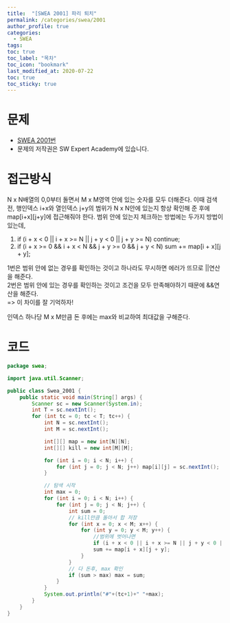 ```yaml
---
title:  "[SWEA 2001] 파리 퇴치"
permalink: /categories/swea/2001
author_profile: true
categories:
  - SWEA
tags:
toc: true
toc_label: "목차"
toc_icon: "bookmark"
last_modified_at: 2020-07-22
toc: true
toc_sticky: true
---
```


# 문제

- [SWEA 2001번](https://swexpertacademy.com/main/code/problem/problemDetail.do?contestProbId=AV5PzOCKAigDFAUq)
- 문제의 저작권은 SW Expert Academy에 있습니다.

# 접근방식

N x N배열의 0,0부터 돌면서 M x M영역 안에 있는 숫자를 모두 더해준다. 이때 검색 전, 행인덱스 i+x와 열인덱스 j+y의 범위가 N x N안에 있는지 항상 확인해 준 후에 map[i+x][j+y]에 접근해줘야 한다.
범위 안에 있는지 체크하는 방법에는 두가지 방법이 있는데,

1. if (i + x < 0 || i + x >= N || j + y < 0 || j + y >= N) continue;
2. if (i + x >= 0 && i + x < N && j + y >= 0 && j + y < N) sum += map[i + x][j + y];

1번은 범위 안에 없는 경우를 확인하는 것이고 하나라도 무시하면 에러가 뜨므로 ||연산을 해준다.  
2번은 범위 안에 있는 경우를 확인하는 것이고 조건을 모두 만족해야하기 때문에 &&연산을 해준다.  
=> 이 차이를 잘 기억하자!

인덱스 하나당 M x M만큼 돈 후에는 max와 비교하여 최대값을 구해준다.

# 코드

```java
package swea;

import java.util.Scanner;

public class Swea_2001 {
    public static void main(String[] args) {
        Scanner sc = new Scanner(System.in);
        int T = sc.nextInt();
        for (int tc = 0; tc < T; tc++) {
            int N = sc.nextInt();
            int M = sc.nextInt();

            int[][] map = new int[N][N];
            int[][] kill = new int[M][M];

            for (int i = 0; i < N; i++) {
                for (int j = 0; j < N; j++) map[i][j] = sc.nextInt();
            }

            // 탐색 시작
            int max = 0;
            for (int i = 0; i < N; i++) {
                for (int j = 0; j < N; j++) {
                    int sum = 0;
                    // kill만큼 돌아서 합 저장
                    for (int x = 0; x < M; x++) {
                        for (int y = 0; y < M; y++) {
                            //범위에 벗어나면
                            if (i + x < 0 || i + x >= N || j + y < 0 || j + y >= N) continue;
                            sum += map[i + x][j + y];
                        }
                    }
                    // 다 돈후, max 확인
                    if (sum > max) max = sum;
                }
            }
            System.out.println("#"+(tc+1)+" "+max);
        }
    }
}
```
